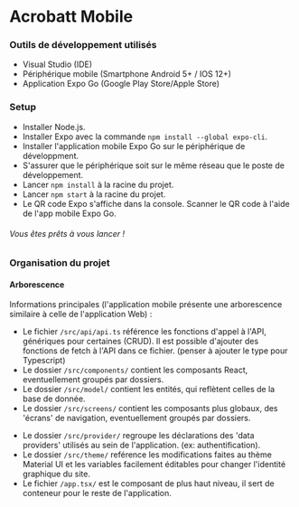# Acrobatt Mobile

### Outils de développement utilisés
- Visual Studio (IDE)
- Périphérique mobile (Smartphone Android 5+ / IOS 12+)
- Application Expo Go (Google Play Store/Apple Store)

### Setup
- Installer Node.js.
- Installer Expo avec la commande `npm install --global expo-cli`.
- Installer l'application mobile Expo Go sur le périphérique de développment.
- S'assurer que le périphérique soit sur le même réseau que le poste de développement.
- Lancer `npm install` à la racine du projet.
- Lancer `npm start` à la racine du projet.
- Le QR code Expo s'affiche dans la console. Scanner le QR code à l'aide de l'app mobile Expo Go.

###### Vous êtes prêts à vous lancer !

### Organisation du projet 

#### Arborescence

Informations principales (l'application mobile présente une arborescence similaire à celle de l'application Web) :

- Le fichier `/src/api/api.ts` référence les fonctions d'appel à l'API, génériques pour certaines (CRUD).
  Il est possible d'ajouter des fonctions de fetch à l'API dans ce fichier. (penser à ajouter le type pour Typescript)
- Le dossier `/src/components/` contient les composants React, eventuellement groupés par dossiers.
- Le dossier `/src/model/` contient les entités, qui reflètent celles de la base de donnée. 
- Le dossier `/src/screens/` contient les composants plus globaux, des 'écrans' de navigation, eventuellement groupés par dossiers.
<!-- - Le dossier `/src/i18n/` comporte les fichiers de contenus textuels de l'application, triés par langues.  -->
- Le dossier `/src/provider/` regroupe les déclarations des 'data providers' utilisés au sein de l'application.
(ex: authentification). 
- Le dossier `/src/theme/` reférence les modifications faites au thème Material UI et les variables facilement éditables pour changer l'identité graphique du site.
- Le fichier `/app.tsx/` est le composant de plus haut niveau, il sert de conteneur pour le reste de l'application.
